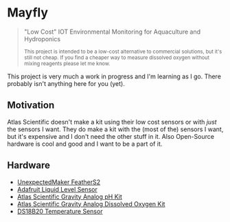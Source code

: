 # Mayfly

> "Low Cost" IOT Environmental Monitoring for Aquaculture and Hydroponics
>
> <small>This project is intended to be a low-cost alternative to commercial solutions, but it's still not cheap. If you find a cheaper way to measure dissolved oxygen without mixing reagents please let me know.</small>

This project is very much a work in progress and I'm learning as I go. There probably isn't anything here for you (yet).

## Motivation

Atlas Scientific doesn't make a kit using their low cost sensors or with _just_ the sensors I want. They do make a kit with the (most of the) sensors I want, but it's expensive and I don't need the other stuff in it. Also Open-Source hardware is cool and good and I want to be a part of it.

## Hardware

- [UnexpectedMaker FeatherS2][feathers2]
- [Adafruit Liquid Level Sensor][liquid-level-sensor]
- [Atlas Scientific Gravity Analog pH Kit][ph-kit]
- [Atlas Scientific Gravity Analog Dissolved Oxygen Kit][do-kit]
- [DS18B20 Temperature Sensor][ds18b20]

[feathers2]: https://feathers2.io/
[liquid-level-sensor]: https://www.adafruit.com/product/1786
[ph-kit]: https://atlas-scientific.com/kits/gravity-analog-ph-kit/
[do-kit]: https://atlas-scientific.com/kits/gravity-analog-do-kit/
[ds18b20]: https://www.digikey.com/en/datasheets/maxim-integrated/maxim-integrated-ds18b20
